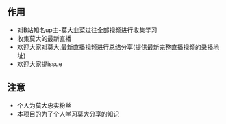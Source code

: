 ## 作用
- 对B站知名up主-莫大韭菜过往全部视频进行收集学习
- 收集莫大的最新直播
- 欢迎大家对莫大,最新直播视频进行总结分享(提供最新完整直播视频的录播地址)
- 欢迎大家提issue
## 注意
- 个人为莫大忠实粉丝
- 本项目的为了个人学习莫大分享的知识